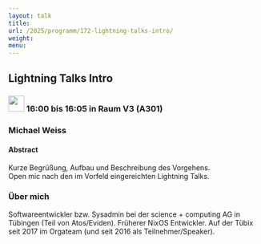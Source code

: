 ```yaml
---
layout: talk
title:
url: /2025/programm/172-lightning-talks-intro/
weight:
menu:
---
```

## Lightning Talks Intro

### <img height = "32" src="../../../images/lightning.svg"> 16:00 bis 16:05 in Raum V3 (A301)

### Michael Weiss

#### Abstract

Kurze Begrüßung, Aufbau und Beschreibung des Vorgehens.  
Open mic nach den im Vorfeld eingereichten Lightning Talks.

### Über mich

Softwareentwickler bzw. Sysadmin bei der science + computing AG in Tübingen (Teil von Atos/Eviden). Früherer NixOS Entwickler. Auf der Tübix seit 2017 im Orgateam (und seit 2016 als Teilnehmer/Speaker).

